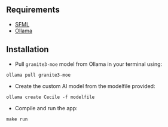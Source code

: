 ## Requirements

- [SFML](https://www.sfml-dev.org/download/)
- [Ollama](https://github.com/ollama/ollama)

## Installation

- Pull `granite3-moe` model from Ollama in your terminal using:
  
```
ollama pull granite3-moe
```

- Create the custom AI model from the modelfile provided:

```
ollama create Cecile -f modelfile
```

- Compile and run the app:
```
make run
```
